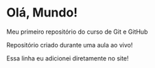 # Olá, Mundo!
 Meu primeiro repositório do curso de Git e GitHub

Repositório criado durante uma aula ao vivo!

Essa linha eu adicionei diretamente no site!
